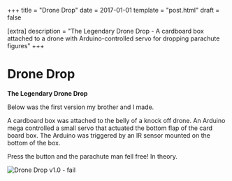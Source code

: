 +++
title = "Drone Drop"
date = 2017-01-01
template = "post.html"
draft = false

[extra]
description = "The Legendary Drone Drop - A cardboard box attached to a drone with Arduino-controlled servo for dropping parachute figures"
+++

# Drone Drop
**The Legendary Drone Drop**

Below was the first version my brother and I made.

A cardboard box was attached to the belly of a knock off drone. An Arduino mega controlled a small servo that actuated the bottom flap of the card board box. The Arduino was triggered by an IR sensor mounted on the bottom of the box. 

Press the button and the parachute man fell free! In theory.

![Drone Drop v1.0 - fail](https://youtu.be/FaKNiVAL4Pk)